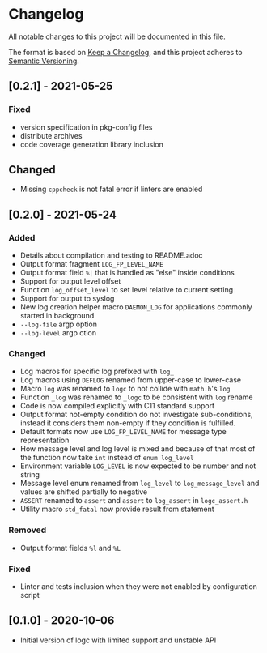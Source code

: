 # Changelog
All notable changes to this project will be documented in this file.

The format is based on [Keep a Changelog](https://keepachangelog.com/en/1.0.0/),
and this project adheres to [Semantic Versioning](https://semver.org/spec/v2.0.0.html).

## [0.2.1] - 2021-05-25
### Fixed
- version specification in pkg-config files
- distribute archives
- code coverage generation library inclusion

## Changed
- Missing `cppcheck` is not fatal error if linters are enabled

## [0.2.0] - 2021-05-24
### Added
- Details about compilation and testing to README.adoc
- Output format fragment `LOG_FP_LEVEL_NAME`
- Output format field `%|` that is handled as "else" inside conditions
- Support for output level offset
- Function `log_offset_level` to set level relative to current setting
- Support for output to syslog
- New log creation helper macro `DAEMON_LOG` for applications commonly started in
  background
- `--log-file` argp option
- `--log-level` argp otion

### Changed
- Log macros for specific log prefixed with `log_`
- Log macros using `DEFLOG` renamed from upper-case to lower-case
- Macro `log` was renamed to `logc` to not collide with `math.h`'s `log`
- Function `_log` was renamed to `_logc` to be consistent with `log` rename
- Code is now compiled explicitly with C11 standard support
- Output format not-empty condition do not investigate sub-conditions, instead it
  considers them non-empty if they condition is fulfilled.
- Default formats now use `LOG_FP_LEVEL_NAME` for message type representation
- How message level and log level is mixed and because of that most of the
  function now take `int` instead of `enum log_level`
- Environment variable `LOG_LEVEL` is now expected to be number and not string
- Message level enum renamed from `log_level` to `log_message_level` and values
  are shifted partially to negative
- `ASSERT` renamed to `assert` and `assert` to `log_assert` in `logc_assert.h`
- Utility macro `std_fatal` now provide result from statement

### Removed
- Output format fields `%l` and `%L`


### Fixed
- Linter and tests inclusion when they were not enabled by configuration script


## [0.1.0] - 2020-10-06
- Initial version of logc with limited support and unstable API
